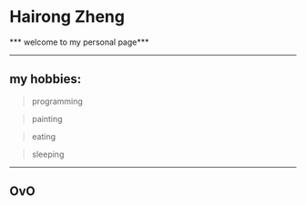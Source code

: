 # Hairong Zheng
*** welcome to my personal page***

 --------
## my hobbies:

> programming    

> painting    

> eating    

> sleeping    


---------

## OvO

